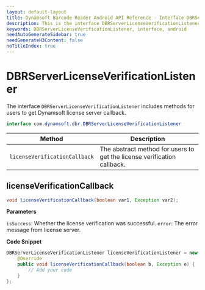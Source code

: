 ```yaml
---
layout: default-layout
title: Dynamsoft Barcode Reader Android API Reference - Interface DBRServerLicenseVerificationListener
description: This is the interface DBRServerLicenseVerificationListener page of Dynamsoft Barcode Reader for Android SDK.
keywords: DBRServerLicenseVerificationListener, interface, android
needAutoGenerateSidebar: true
needGenerateH3Content: false
noTitleIndex: true
---
```


# DBRServerLicenseVerificationListener

The interface `DBRServerLicenseVerificationListener` includes methods for users to get Dynamsoft license server callback.

```java
interface com.dynamsoft.dbr.DBRServerLicenseVerificationListener
```

| Method | Description |
| ------ | ----------- |
| `licenseVerificationCallback` | The abstract method for users to get the license verification callback. |

## licenseVerificationCallback

```java
void licenseVerificationCallback(boolean var1, Exception var2);
```

**Parameters**

`isSuccess`: Whether the license verification was successful.
`error`: The error message from license server.

**Code Snippet**

```java
DBRServerLicenseVerificationListener licenseVerificationListener = new DBRServerLicenseVerificationListener() {
    @Override
    public void licenseVerificationCallback(boolean b, Exception e) {
        // Add your code
    }
};
```
